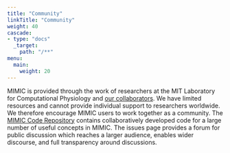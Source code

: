 ```yaml
---
title: "Community"
linkTitle: "Community"
weight: 40
cascade:
- type: "docs"
  _target:
    path: "/**"
menu:
  main:
    weight: 20
---
```



MIMIC is provided through the work of researchers at the MIT Laboratory for Computational Physiology and [our collaborators](/docs/about/acknowledgments/). We have limited resources and cannot provide individual support to researchers worldwide. We therefore encourage MIMIC users to work together as a community.
The [MIMIC Code Repository](https://github.com/MIT-LCP/mimic-code/) contains collaboratively developed code for a large number of useful concepts in MIMIC.
The issues page provides a forum for public discussion which reaches a larger audience, enables wider discourse, and full transparency around discussions.

